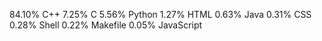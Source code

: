    
84.10%  C++ 
  7.25%   C
    5.56%   Python
    1.27%   HTML
    0.63%   Java
    0.31%   CSS
    0.28%   Shell
    0.22%   Makefile
    0.05%   JavaScript
